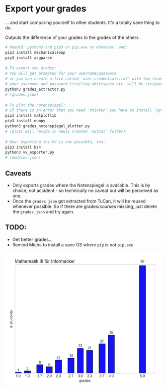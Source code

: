 # Export your grades
... and start comparing yourself to other students. It's a totally sane thing to do.

Outputs the difference of your grades to the grades of the others.


```bash
# Needed: python3 and pip3 or pip.exe or whatever, and:
pip3 install mechanicalsoup
pip3 install argparse

# To export the grades:
# You will get prompted for your username/password
# or you can create a file called 'user-credentials.txt' with two lines in it:
# your username and password (trailing whitespace etc. will be stripped)
python3 grades_extractor.py
# (grades.json)

# To plot the notenspiegel:
# If there is an error that you need 'tkinter' you have to install 'python-pmw' (Arch Linux)
pip3 install matplotlib
pip3 install numpy
python3 grades_notenspiegel_plotter.py
# (plots will reside in newly created 'output' folder)

# New: exporting the VV is now possible, too:
pip3 install bs4
python3 vv_exporter.py
# (modules.json)
```

## Caveats
- Only exports grades where the Notenspiegel is available. This is by choice, not accident - so technically no caveat but will be perceived as one.
- Once the `grades.json` got extracted from TuCan, it will be reused whenever possible. So if there are grades/courses missing, just delete the `grades.json` and try again.


## TODO:
- Get better grades...
- Remind Micha to install a sane OS where `pip` is not `pip.exe`


![Notenspiegel](screenshot.png)